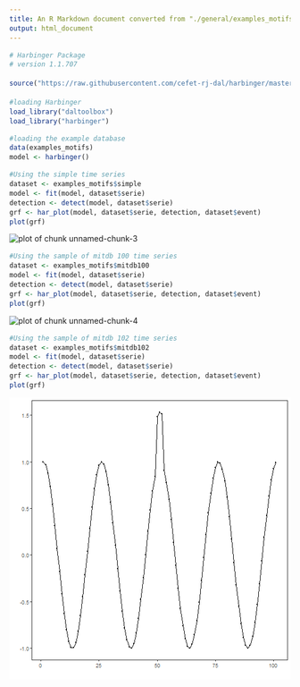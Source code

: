 ```yaml
---
title: An R Markdown document converted from "./general/examples_motifs.ipynb"
output: html_document
---
```



```r
# Harbinger Package
# version 1.1.707

source("https://raw.githubusercontent.com/cefet-rj-dal/harbinger/master/jupyter.R")

#loading Harbinger
load_library("daltoolbox") 
load_library("harbinger") 
```


```r
#loading the example database
data(examples_motifs)
model <- harbinger()
```


```r
#Using the simple time series 
dataset <- examples_motifs$simple
model <- fit(model, dataset$serie)
detection <- detect(model, dataset$serie)
grf <- har_plot(model, dataset$serie, detection, dataset$event)
plot(grf)
```

![plot of chunk unnamed-chunk-3](figure/unnamed-chunk-3-1.png)


```r
#Using the sample of mitdb 100 time series 
dataset <- examples_motifs$mitdb100
model <- fit(model, dataset$serie)
detection <- detect(model, dataset$serie)
grf <- har_plot(model, dataset$serie, detection, dataset$event)
plot(grf)
```

![plot of chunk unnamed-chunk-4](figure/unnamed-chunk-4-1.png)


```r
#Using the sample of mitdb 102 time series 
dataset <- examples_motifs$mitdb102
model <- fit(model, dataset$serie)
detection <- detect(model, dataset$serie)
grf <- har_plot(model, dataset$serie, detection, dataset$event)
plot(grf)
```

![plot of chunk unnamed-chunk-5](figure/unnamed-chunk-5-1.png)

